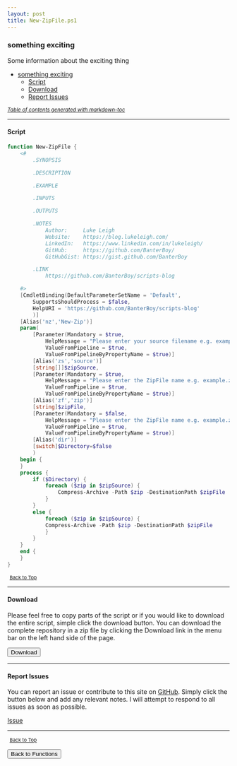 ```yaml
---
layout: post
title: New-ZipFile.ps1
---
```


### something exciting

Some information about the exciting thing

- [something exciting](#something-exciting)
  - [Script](#script)
  - [Download](#download)
  - [Report Issues](#report-issues)

<small><i><a href='http://ecotrust-canada.github.io/markdown-toc/'>Table of contents generated with markdown-toc</a></i></small>

---

#### Script

```powershell
function New-ZipFile {
    <#
		.SYNOPSIS

		.DESCRIPTION

		.EXAMPLE

		.INPUTS

		.OUTPUTS

		.NOTES
			Author:     Luke Leigh
			Website:    https://blog.lukeleigh.com/
			LinkedIn:   https://www.linkedin.com/in/lukeleigh/
			GitHub:     https://github.com/BanterBoy/
			GitHubGist: https://gist.github.com/BanterBoy

		.LINK
			https://github.com/BanterBoy/scripts-blog

	#>
    [CmdletBinding(DefaultParameterSetName = 'Default',
        SupportsShouldProcess = $false,
        HelpURI = 'https://github.com/BanterBoy/scripts-blog'
		)]
	[Alias('nz','New-Zip')]
    param(
        [Parameter(Mandatory = $true,
            HelpMessage = "Please enter your source filename e.g. example.txt",
            ValueFromPipeline = $true,
            ValueFromPipelineByPropertyName = $true)]
        [Alias('zs','source')]
        [string[]]$zipSource,
        [Parameter(Mandatory = $true,
            HelpMessage = "Please enter the ZipFile name e.g. example.zip)",
            ValueFromPipeline = $true,
            ValueFromPipelineByPropertyName = $true)]
        [Alias('zf','zip')]
        [string]$zipFile,
        [Parameter(Mandatory = $false,
            HelpMessage = "Please enter the ZipFile name e.g. example.zip)",
            ValueFromPipeline = $true,
            ValueFromPipelineByPropertyName = $true)]
		[Alias('dir')]
		[switch]$Directory=$false
		)
    begin {
    }
    process {
		if ($Directory) {
			foreach ($zip in $zipSource) {
				Compress-Archive -Path $zip -DestinationPath $zipFile
			}
		}
		else {
			foreach ($zip in $zipSource) {
			Compress-Archive -Path $zip -DestinationPath $zipFile
			}
		}
    }
	end {
	}
}
```

<span style="font-size:11px;"><a href="#"><i class="fas fa-caret-up" aria-hidden="true" style="color: white; margin-right:5px;"></i>Back to Top</a></span>

---

#### Download

Please feel free to copy parts of the script or if you would like to download the entire script, simple click the download button. You can download the complete repository in a zip file by clicking the Download link in the menu bar on the left hand side of the page.

<button class="btn" type="submit" onclick="window.open('/PowerShell/functions/compression/New-ZipFile.ps1')">
    <i class="fa fa-cloud-download-alt">
    </i>
        Download
</button>

---

#### Report Issues

You can report an issue or contribute to this site on <a href="https://github.com/BanterBoy/scripts-blog/issues">GitHub</a>. Simply click the button below and add any relevant notes. I will attempt to respond to all issues as soon as possible.

<!-- Place this tag where you want the button to render. -->

<a class="github-button" href="https://github.com/BanterBoy/scripts-blog/issues/new?title=New-ZipFile.ps1&body=There is a problem with this function. Please find details below." data-show-count="true" aria-label="Issue BanterBoy/scripts-blog on GitHub">Issue</a>

---

<span style="font-size:11px;"><a href="#"><i class="fas fa-caret-up" aria-hidden="true" style="color: white; margin-right:5px;"></i>Back to Top</a></span>

<a href="/menu/_pages/functions.html">
    <button class="btn">
        <i class='fas fa-reply'>
        </i>
            Back to Functions
    </button>
</a>

[1]: http://ecotrust-canada.github.io/markdown-toc
[2]: https://github.com/googlearchive/code-prettify

